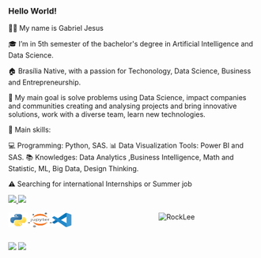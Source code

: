### Hello World!

👋🏻 My name is Gabriel Jesus

🎓 I’m in 5th semester of the bachelor's degree in Artificial Intelligence and Data Science.

🏠 Brasília Native, with a passion for Techonology, Data Science, Business and Entrepreneurship.

🎯 My main goal is solve problems using Data Science, impact companies and communities creating and analysing projects and bring innovative solutions, work with a diverse team, learn new technologies.

📌 Main skills:

💻 Programming: Python, SAS.
📊 Data Visualization Tools: Power BI and SAS.
📚 Knowledges: Data Analytics ,Business Intelligence, 
   Math and Statistic, ML, Big Data, Design Thinking.

⚠️ Searching for international Internships or Summer job

<div>
  <a href="https://github.com/Gabrieljnc">
  <img height="150em" src="https://github-readme-stats.vercel.app/api?username=gabrieljnc&show_icons=true&theme=dark&include_all_commits=true&count_private=true"/>
  <img height="150em" src="https://github-readme-stats.vercel.app/api/top-langs/?username=gabrieljnc&layout=compact&langs_count=7&theme=dark"/>
</div>
 <div style="display: inline_block"><br>
  <img align="center" alt="Gzus-py" height="30" width="40" src="https://raw.githubusercontent.com/devicons/devicon/master/icons/python/python-original.svg">
  <img align="center" alt="Gzus-py" height="30" width="40" src="https://github.com/devicons/devicon/blob/master/icons/jupyter/jupyter-original-wordmark.svg">
  <img align="center" alt="Gzus-py" height="30" width="40" src="https://github.com/devicons/devicon/blob/master/icons/vscode/vscode-original.svg">
  <img align="right" alt="RockLee"  height="110" width="200" src="https://media.giphy.com/media/Hld1RfHBeQDmM/giphy.gif"> 
</div>
  
  ##
  
<div>
<a href="https://www.linkedin.com/in/gabrieljnc/" target="_blank"><img src="https://img.shields.io/badge/LinkedIn-0077B5?style=for-the-badge&logo=linkedin&logoColor=whit" target="_blank"></a>
<a href="https://open.spotify.com/user/o52ws05gzlvd9p9y8k2z3pytr" target="_blank"><img src="https://img.shields.io/badge/Spotify-1ED760?&style=for-the-badge&logo=spotify&logoColor=white" target="_blank"></a>
</div>  
  
</div>
  
  
 

